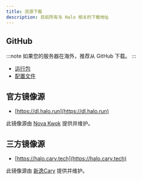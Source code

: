 ```yaml
---
title: 资源下载
description: 目前所有与 Halo 相关的下载地址
---
```


## GitHub

:::note
如果您的服务器在海外，推荐从 GitHub 下载。
:::

- [运行包](https://github.com/halo-dev/halo/releases)
- [配置文件](https://github.com/halo-dev/halo-common)

## 官方镜像源

- [https://dl.halo.run](https://dl.halo.run)

此镜像源由 [Nova Kwok](https://nova.moe/) 提供并维护。

## 三方镜像源

- [https://halo.cary.tech](https://halo.cary.tech)

此镜像源由 [新逸Cary](https://blog.xinac.cn) 提供并维护。

